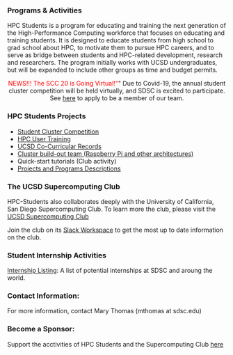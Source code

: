 ### Programs & Activities
<p>
HPC Students is a program for educating and training the next generation of the High-Performance Computing workforce that focuses on educating and training students. It is designed to educate students from high school to grad school about HPC, to motivate them to pursue HPC careers, and to serve as bridge between students and HPC-related development, research and researchers. The program initially works with UCSD undergraduates, but will be expanded to include other groups as time and budget permits.  </p>
<center>
<font color="red">NEWS!!! The SCC 20 is Going Virtual!"</font>"
Due to Covid-19, the annual student cluster competition will be held virtually, and SDSC is excited to participate. See <a href="https://hpc-students.sdsc.edu/scc.html">here</a> to apply to be a member of our team.
</center>

### HPC Students Projects
* [Student Cluster Competition](https://hpc-students.sdsc.edu/scc.html)
* [HPC User Training](https://hpc-students.sdsc.edu/hpc-training.html)
* [UCSD Co-Curricular Records](https://hpc-students.sdsc.edu/sdsc-ccr-program.html)
* [Cluster build-out team (Raspberry Pi and other architectures)](https://hpc-students.sdsc.edu/pi_proj.html)
* Quick-start tutorials (Club activity)
* [Projects and Programs Descriptions](https://hpc-students.sdsc.edu/projs.html)

### The UCSD Supercomputing Club

HPC-Students also collaborates deeply with the University of California, San Diego Supercomputing Club. To learn more the club, please visit the [UCSD Supercomputing Club](https://hpc-students.sdsc.edu/supercomputing_club.html)
<br>

Join the club on its [Slack Workspace](https://hpcstudentsatsdsc.slack.com) to get the most up to date information on the club.

### Student Internship Activities
[Internship Listing](internship_listing.html): A list of potential internships at SDSC and aroung the world.

### Contact Information:

For more information, contact Mary Thomas (mthomas at sdsc.edu)

### Become a Sponsor:
Support the acctivities of HPC Students and the Supercomputing Club [here](https://espi.ucsd.edu/make-a-gift?id=e4cddf78-4e99-462b-93ac-ffbea5886c5a)
